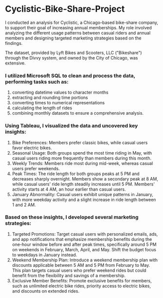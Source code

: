 # Cyclistic-Bike-Share-Project
I conducted an analysis for Cyclistic, a Chicago-based bike-share company, to support their goal of increasing annual memberships. My role involved analyzing the different usage patterns between casual riders and annual members and designing targeted marketing strategies based on the findings.

The dataset, provided by Lyft Bikes and Scooters, LLC ("Bikeshare") through the Divvy system, and owned by the City of Chicago, was extensive. 

### I utilized Microsoft SQL to clean and process the data, performing tasks such as:
1. converting datetime values to character months
2. extracting and rounding time portions
3. converting times to numerical representations
4. calculating the length of rides
5. combining monthly datasets to ensure a comprehensive analysis.
   
### Using Tableau, I visualized the data and uncovered key insights:
1. Bike Preferences: Members prefer classic bikes, while casual users favor electric bikes.
2. Seasonal Usage: Both groups spend the most time riding in May, with casual users riding more frequently than members during this month.
3. Weekly Trends: Members ride most during mid-week, whereas casual users prefer weekends.
4. Peak Times: The ride length for both groups peaks at 5 PM and decreases sharply overnight. Members show a secondary peak at 8 AM, while casual users' ride length steadily increases until 5 PM. Members' activity starts at 4 AM, an hour earlier than casual users.
5. January Abnormality: Casual users exhibit unique patterns in January, with more weekday activity and a slight increase in ride length between 1 and 2 AM.
   
### Based on these insights, I developed several marketing strategies:
1. Targeted Promotions: Target casual users with personalized emails, ads, and app notifications that emphasize membership benefits during the one-hour window before and after peak times, specifically around 5 PM on weekends in February, March, April, and May. Shift the budget focus to weekdays in January instead.
2. Weekend Membership Plan: Introduce a weekend membership plan with discounts applicable between 5 AM and 5 PM from February to May. This plan targets casual users who prefer weekend rides but could benefit from the flexibility and savings of a membership.
3. Exclusive Member Benefits: Promote exclusive benefits for members, such as unlimited electric bike rides, priority access to electric bikes, and discounts on extended rides.
